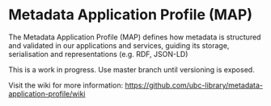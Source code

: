 # Metadata Application Profile (MAP)
The Metadata Application Profile (MAP) defines how metadata is structured and validated in our applications and services, guiding its storage, serialisation and representations (e.g. RDF, JSON-LD)

This is a work in progress. Use master branch until versioning is exposed.

Visit the wiki for more information: https://github.com/ubc-library/metadata-application-profile/wiki

